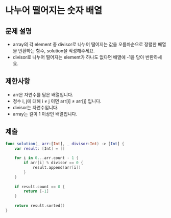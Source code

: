 # 나누어 떨어지는 숫자 배열


## 문제 설명
- array의 각 element 중 divisor로 나누어 떨어지는 값을 오름차순으로 정렬한 배열을 반환하는 함수, solution을 작성해주세요.
- divisor로 나누어 떨어지는 element가 하나도 없다면 배열에 -1을 담아 반환하세요.


## 제한사항
- arr은 자연수를 담은 배열입니다.
- 정수 i, j에 대해 i ≠ j 이면 arr[i] ≠ arr[j] 입니다.
- divisor는 자연수입니다.
- array는 길이 1 이상인 배열입니다.


## 제출
```swift
func solution(_ arr:[Int], _ divisor:Int) -> [Int] {
    var result: [Int] = []
    
    for i in 0...arr.count - 1 {
        if arr[i] % divisor == 0 {
            result.append(arr[i])
        }
    }
    
    if result.count == 0 {
        return [-1]
    }
    
    return result.sorted()
}
```